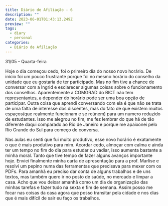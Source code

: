 ```yaml
---
title: Diário de Afiliação - 6
description: ""
date: 2023-06-01T01:43:13.249Z
preview: ""
tags:
  - diary
  - personal
categories:
  - Diário de Afiliação
---
```

31/05 - Quarta-feira

Hoje o dia começou cedo, foi o primeiro dia do nosso novo horário. De início foi um pouco frustrante porque foi no mesmo horário do conselho da unidade que eu gostaria de ter participado. Mas no fim tive a chance de conversar com a Ingrid e esclarecer algumas coisas sobre o funcionamento dos conselhos. Aparentemente a COMGRAD do BICT não tem representantes, a depender do horário pode ser uma boa opção de participar. Outra coisa que aprendi conversando com ela é que não se trata de uma falta de interesse dos discentes, mas do fato de que existem muitos espaços(que realmente funcionam e se reúnem) para um numero reduzido de estudantes. Isso me alegrou no fim, me fez lembrar do que há de tão diferente daqui comparado ao Rio de Janeiro e porque me apaixonei pelo Rio Grande do Sul para começo de conversa.

Nas aulas eu senti que fui muito produtivo, esse novo horário é exatamente o que é mais produtivo para mim. Acordar cedo, almoçar com calma e ainda ter um tempo no fim do dia para estudar ou vadiar, isso aumenta bastante a minha moral. Tanto que tive tempo de fazer alguns avanços importante hoje. Enviei finalmente minha carta de apresentação para a prof. Marlise e resolvi um pepino numa das ferramentas que precisava para mexer com os PDFs. Para amanhã eu preciso dar conta de alguns trabalhos e de uns textos, mas também quero ir no posto de saúde, no mercado e limpar a casa. Acho que vou deixar amanhã como um dia de organização das minhas tarefas e fazer tudo na sexta e fim de semana. Assim posso me focar nas coisas da casa agora que posso transitar pela cidade e nos dias que é mais difícil de sair eu faço os trabalhos.